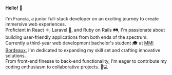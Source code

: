 **Hello!** 👋
<br/><br/>
I'm Francia, a junior full-stack developer on an exciting journey to create immersive web experiences. <br/>
Proficient in React ⚛️, Laravel 🚀, and Ruby on Rails 🛤️, I'm passionate about building user-friendly applications from both ends of the spectrum. 
<br/>
Currently a third-year web development bachelor's student 🎓 at [MMI Bordeaux](https://mmibordeaux.com), I'm dedicated to expanding my skill set and crafting innovative solutions. <br/> From front-end finesse to back-end functionality, I'm eager to contribute my coding enthusiasm to collaborative projects. 🌟💻

